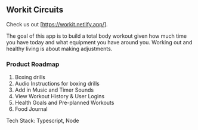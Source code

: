 ## Workit Circuits

Check us out [https://workit.netlify.app/].

The goal of this app is to build a total body workout given how much time you have today and what equipment you have around you. Working out and healthy living is about making adjustments.

### Product Roadmap

1. Boxing drills
2. Audio Instructions for boxing drills
3. Add in Music and Timer Sounds
4. View Workout History & User Logins
5. Health Goals and Pre-planned Workouts
6. Food Journal

Tech Stack:  Typescript, Node
